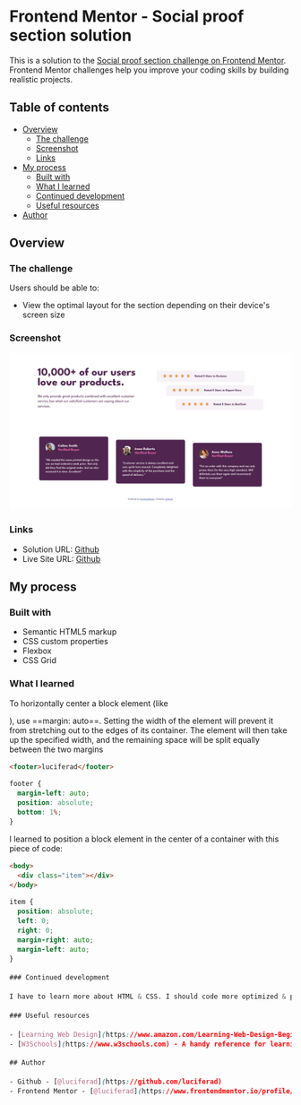 # Frontend Mentor - Social proof section solution

This is a solution to the [Social proof section challenge on Frontend Mentor](https://www.frontendmentor.io/challenges/social-proof-section-6e0qTv_bA). Frontend Mentor challenges help you improve your coding skills by building realistic projects. 

## Table of contents

- [Overview](#overview)
  - [The challenge](#the-challenge)
  - [Screenshot](#screenshot)
  - [Links](#links)
- [My process](#my-process)
  - [Built with](#built-with)
  - [What I learned](#what-i-learned)
  - [Continued development](#continued-development)
  - [Useful resources](#useful-resources)
- [Author](#author)

## Overview

### The challenge

Users should be able to:

- View the optimal layout for the section depending on their device's screen size

### Screenshot

![](design/social_desktop.png)

### Links

- Solution URL: [Github](https://github.com/luciferad/social-proof-section-master)
- Live Site URL: [Github](https://luciferad.github.io/social-proof-section-master/)

## My process

### Built with

- Semantic HTML5 markup
- CSS custom properties
- Flexbox
- CSS Grid

### What I learned

To horizontally center a block element (like <div>), use ==margin: auto==. Setting the width of the element will prevent it from stretching out to the edges of its container. The element will then take up the specified width, and the remaining space will be split equally between the two margins

```html
<footer>luciferad</footer>
```
```css
footer {
  margin-left: auto;
  position: absolute;
  bottom: 1%;
}
```
I learned to position a block element in the center of a container with this piece of code:
```html
<body>
  <div class="item"></div>
</body>
```
```css
item {
  position: absolute;
  left: 0;
  right: 0;
  margin-right: auto;
  margin-left: auto;
}

### Continued development

I have to learn more about HTML & CSS. I should code more optimized & practice more for better layout.

### Useful resources

- [Learning Web Design](https://www.amazon.com/Learning-Web-Design-Beginners-JavaScript/dp/1491960205) - A great book for begining.
- [W3Schools](https://www.w3schools.com) - A handy reference for learning frontend.

## Author

- Github - [@luciferad](https://github.com/luciferad)
- Frontend Mentor - [@luciferad](https://www.frontendmentor.io/profile/luciferad)